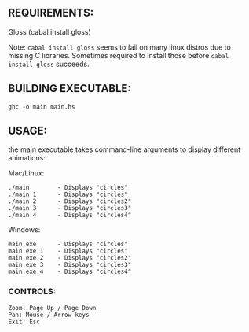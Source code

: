 ## REQUIREMENTS:

Gloss (cabal install gloss)

Note: `cabal install gloss` seems to fail on many linux distros due to missing C libraries. Sometimes required to install those before `cabal install gloss` succeeds.

## BUILDING EXECUTABLE:

	ghc -o main main.hs

## USAGE:

the main executable takes command-line arguments to display different animations:

Mac/Linux:

	./main        - Displays "circles"
	./main 1      - Displays "circles"
	./main 2      - Displays "circles2"
	./main 3      - Displays "circles3"
	./main 4      - Displays "circles4"

Windows:

	main.exe      - Displays "circles"
	main.exe 1    - Displays "circles"
	main.exe 2    - Displays "circles2"
	main.exe 3    - Displays "circles3"
	main.exe 4    - Displays "circles4"

### CONTROLS:

	Zoom: Page Up / Page Down
	Pan: Mouse / Arrow keys
	Exit: Esc
